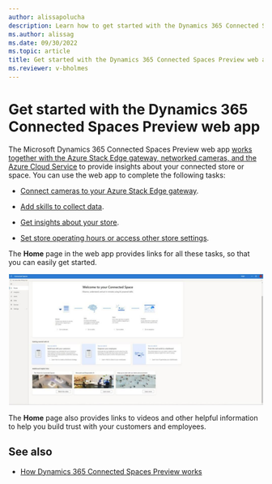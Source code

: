 ```yaml
---
author: alissapolucha
description: Learn how to get started with the Dynamics 365 Connected Spaces Preview web app
ms.author: alissag
ms.date: 09/30/2022
ms.topic: article
title: Get started with the Dynamics 365 Connected Spaces Preview web app
ms.reviewer: v-bholmes
---
```


# Get started with the Dynamics 365 Connected Spaces Preview web app

The Microsoft Dynamics 365 Connected Spaces Preview web app [works together with the Azure Stack Edge gateway, networked cameras, and the Azure Cloud Service](how-cs-works.md) to provide insights about your connected store or space. You can use the web app to complete the following tasks:

- [Connect cameras to your Azure Stack Edge gateway](web-app-cameras-connect.md).

- [Add skills to collect data](web-app-cameras-add-skills.md).

- [Get insights about your store](web-app-get-insights.md).

- [Set store operating hours or access other store settings](web-app-space-details.md).

The **Home** page in the web app provides links for all these tasks, so that you can easily get started.

![Screenshot of Connected Spaces Preview web app Home page.](media/home-page.JPG "Screenshot of Connected Spaces Preview web app Home page")

The **Home** page also provides links to videos and other helpful information to help you build trust with your customers and employees.

## See also

- [How Dynamics 365 Connected Spaces Preview works](how-cs-works.md)
